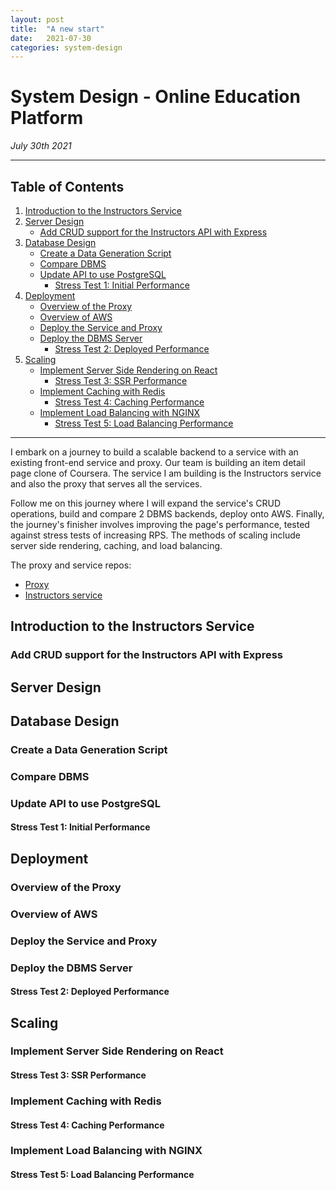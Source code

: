 ```yaml
---
layout: post
title:  "A new start"
date:   2021-07-30
categories: system-design
---
```


# System Design - Online Education Platform

*July 30th 2021*

---

## Table of Contents

1. [Introduction to the Instructors Service](#intro-to-service)
2. [Server Design](#server-design)
    * [Add CRUD support for the Instructors API with Express](#crud)
3. [Database Design](#db-design)
    * [Create a Data Generation Script](#data-gen-script)
    * [Compare DBMS](#compare-db)
    * [Update API to use PostgreSQL](#postgres)
      * [Stress Test 1: Initial Performance](#stress1)
4. [Deployment](#deployment)
    * [Overview of the Proxy](#proxy)
    * [Overview of AWS](#aws)
    * [Deploy the Service and Proxy](#deploy-service)
    * [Deploy the DBMS Server](#deploy-db)
      * [Stress Test 2: Deployed Performance](#stress2)
5. [Scaling]()
    * [Implement Server Side Rendering on React](#ssr)
      * [Stress Test 3: SSR Performance](#stress3)
    * [Implement Caching with Redis](#caching)
      * [Stress Test 4: Caching Performance](#stress4)
    * [Implement Load Balancing with NGINX](#lb)
      * [Stress Test 5: Load Balancing Performance](#stress5)

---

I embark on a journey to build a scalable backend to a service with an existing front-end service and proxy. Our team is building an item detail page clone of Coursera. The service I am building is the Instructors service and also the proxy that serves all the services.

Follow me on this journey where I will expand the service's CRUD operations, build and compare 2 DBMS backends, deploy onto AWS. Finally, the journey's finisher involves improving the page's performance, tested against stress tests of increasing RPS. The methods of scaling include server side rendering, caching, and load balancing.

The proxy and service repos:
* [Proxy](https://github.com/rpt26-sdc-factory/vbao-proxy)
* [Instructors service](https://github.com/rpt26-sdc-factory/vbao-instructor-service)

## <a name="intro-to-service"></a>Introduction to the Instructors Service

### <a name="crud"></a>Add CRUD support for the Instructors API with Express

## <a name="server-design"></a>Server Design

## <a name="db-design"></a>Database Design

### <a name="data-gen-script"></a>Create a Data Generation Script

### <a name="compare-db"></a>Compare DBMS

### <a name="postgres"></a>Update API to use PostgreSQL

#### <a name="stress1"></a>Stress Test 1: Initial Performance

## <a name="deployment"></a>Deployment

### <a name="proxy"></a>Overview of the Proxy

### <a name="aws"></a>Overview of AWS

### <a name="deploy-service"></a>Deploy the Service and Proxy

### <a name="deploy-db"></a>Deploy the DBMS Server

#### <a name="stress2"></a>Stress Test 2: Deployed Performance

## <a name="scaling"></a>Scaling

### <a name="ssr"></a>Implement Server Side Rendering on React

#### <a name="stress3"></a>Stress Test 3: SSR Performance

### <a name="caching"></a>Implement Caching with Redis

#### <a name="stress4"></a>Stress Test 4: Caching Performance

### <a name="lb"></a>Implement Load Balancing with NGINX

#### <a name="stress5"></a>Stress Test 5: Load Balancing Performance
